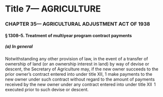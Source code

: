 
# Title 7— AGRICULTURE
### CHAPTER 35— AGRICULTURAL ADJUSTMENT ACT OF 1938
#### § 1308–5. Treatment of multiyear program contract payments
##### (a) In general

Notwithstanding any other provision of law, in the event of a transfer of ownership of land (or an ownership interest in land) by way of devise or descent, the Secretary of Agriculture may, if the new owner succeeds to the prior owner’s contract entered into under title XII, 1 make payments to the new owner under such contract without regard to the amount of payments received by the new owner under any contract entered into under title XII  1 executed prior to such devise or descent.

